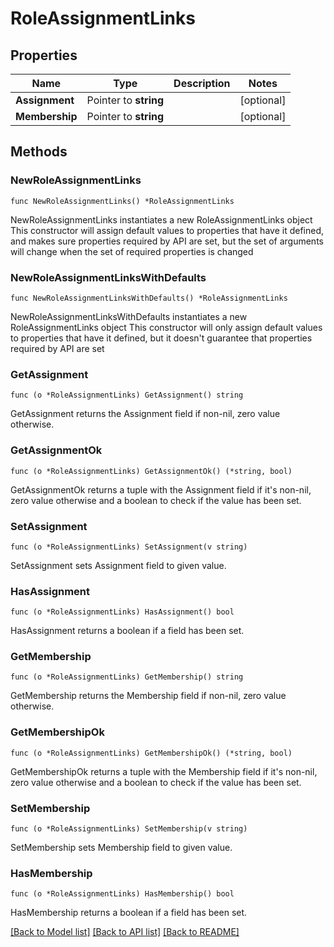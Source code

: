 # RoleAssignmentLinks

## Properties

Name | Type | Description | Notes
------------ | ------------- | ------------- | -------------
**Assignment** | Pointer to **string** |  | [optional] 
**Membership** | Pointer to **string** |  | [optional] 

## Methods

### NewRoleAssignmentLinks

`func NewRoleAssignmentLinks() *RoleAssignmentLinks`

NewRoleAssignmentLinks instantiates a new RoleAssignmentLinks object
This constructor will assign default values to properties that have it defined,
and makes sure properties required by API are set, but the set of arguments
will change when the set of required properties is changed

### NewRoleAssignmentLinksWithDefaults

`func NewRoleAssignmentLinksWithDefaults() *RoleAssignmentLinks`

NewRoleAssignmentLinksWithDefaults instantiates a new RoleAssignmentLinks object
This constructor will only assign default values to properties that have it defined,
but it doesn't guarantee that properties required by API are set

### GetAssignment

`func (o *RoleAssignmentLinks) GetAssignment() string`

GetAssignment returns the Assignment field if non-nil, zero value otherwise.

### GetAssignmentOk

`func (o *RoleAssignmentLinks) GetAssignmentOk() (*string, bool)`

GetAssignmentOk returns a tuple with the Assignment field if it's non-nil, zero value otherwise
and a boolean to check if the value has been set.

### SetAssignment

`func (o *RoleAssignmentLinks) SetAssignment(v string)`

SetAssignment sets Assignment field to given value.

### HasAssignment

`func (o *RoleAssignmentLinks) HasAssignment() bool`

HasAssignment returns a boolean if a field has been set.

### GetMembership

`func (o *RoleAssignmentLinks) GetMembership() string`

GetMembership returns the Membership field if non-nil, zero value otherwise.

### GetMembershipOk

`func (o *RoleAssignmentLinks) GetMembershipOk() (*string, bool)`

GetMembershipOk returns a tuple with the Membership field if it's non-nil, zero value otherwise
and a boolean to check if the value has been set.

### SetMembership

`func (o *RoleAssignmentLinks) SetMembership(v string)`

SetMembership sets Membership field to given value.

### HasMembership

`func (o *RoleAssignmentLinks) HasMembership() bool`

HasMembership returns a boolean if a field has been set.


[[Back to Model list]](../README.md#documentation-for-models) [[Back to API list]](../README.md#documentation-for-api-endpoints) [[Back to README]](../README.md)



